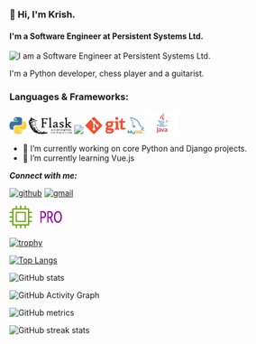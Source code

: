 ### 👋 Hi, I'm Krish.
#### I'm a Software Engineer at Persistent Systems Ltd.
![I am a Software Engineer at Persistent Systems Ltd.](https://pa1.narvii.com/7626/5a2ba03e1042bfa73a87ebccd013a69f1dc03a49r1-265-201_hq.gif)

I'm a Python developer, chess player and a guitarist.

### Languages & Frameworks:
<code><img height=30 src="https://github.com/diptangsu/diptangsu/blob/master/src/python.png"/></code>
<code><img height=30 src="https://github.com/diptangsu/diptangsu/blob/master/src/flask.png"/></code>
<code><img height=40 src="https://cdn.iconscout.com/icon/free/png-64/django-11-1175036.png"/></code>
<code><img height=30 src="https://github.com/diptangsu/diptangsu/blob/master/src/git.png"/></code>
<code><img height=30 src="https://github.com/diptangsu/diptangsu/blob/master/src/mysql.png"/></code>
<code><img height=40 src="https://github.com/diptangsu/diptangsu/blob/master/src/java.png"/></code>

- 🔭 I’m currently working on core Python and Django projects. 
- 🌱 I’m currently learning Vue.js 


***Connect with me:***

[<img src='https://cdn.jsdelivr.net/npm/simple-icons@3.0.1/icons/github.svg' alt='github' height='40'>](https://github.com/krish1010)
[<img src='https://freepngimg.com/thumb/gmail/66569-suite-google-contacts-email-gmail-png-file-hd-thumb.png' alt='gmail' height='40'>](mailto:krish.krishanu10@gmail.com)  

<a href='https://docs.github.com/en/developers'><img src='https://raw.githubusercontent.com/acervenky/animated-github-badges/master/assets/devbadge.gif' width='40' height='40'></a> <a href='https://github.com/pricing'><img src='https://raw.githubusercontent.com/acervenky/animated-github-badges/master/assets/pro.gif' width='40' height='40'></a> 

[![trophy](https://github-profile-trophy.vercel.app/?username=krish1010&theme=dark&count_private=true)](https://github.com/ryo-ma/github-profile-trophy)

[![Top Langs](https://github-readme-stats.vercel.app/api/top-langs/?username=krish1010&theme=dark&count_private=true)](https://github.com/anuraghazra/github-readme-stats)

![GitHub stats](https://github-readme-stats.vercel.app/api?username=krish1010&show_icons=true&count_private=true&theme=dark)  

![GitHub Activity Graph](https://activity-graph.herokuapp.com/graph?username=krish1010&theme=dark&count_private=true)  

![GitHub metrics](https://metrics.lecoq.io/krish1010)  

![GitHub streak stats](https://github-readme-streak-stats.herokuapp.com/?user=krish1010&theme=dark&count_private=true)
